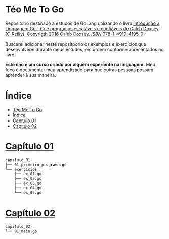 # Téo Me To Go

Repositório destinado a estudos de GoLang utilizando o livro [Introdução à Linguagem Go - Crie programas escaláveis e confiáveis de Caleb Doxsey (O'Reilly). Copyrigth 2016 Caleb Doxsey, _ISBN_ 978-1-4919-4195-9](https://amzn.to/3QtuU0R)

Buscarei adicionar neste repositporio os exemplos e exercícios que desenvolverei durante meus estudos, em ordem conforme apresentados no livro.

**Este não é um curso criado por alguém experiente na linguagem.** Meu foco é documentar meu aprendizado para que outras pessoas possam aprender à sua maneira.

# Índice

- [Téo Me To Go](#téo-me-to-go)
- [Índice](#índice)
- [Capítulo 01](#capítulo-01)
- [Capítulo 02](#capítulo-02)

# [Capítulo 01](capitulo_01/)

```bash
capitulo_01
├── 01_primeiro_programa.go
└── exercicios
    ├── ex_01.go
    ├── ex_02.go
    ├── ex_03.go
    ├── ex_04.go
    └── ex_05.go
```

# [Capítulo 02](capitulo_02/)

```bash
capitulo_02
└── 01_main.go
```